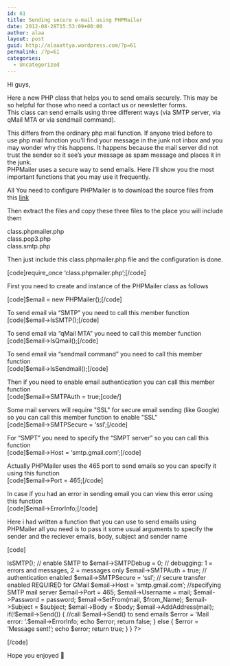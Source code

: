 ```yaml
---
id: 61
title: Sending secure e-mail using PHPMailer
date: 2012-08-28T15:53:09+00:00
author: alaa
layout: post
guid: http://alaaattya.wordpress.com/?p=61
permalink: /?p=61
categories:
  - Uncategorized
---
```

Hi guys,

Here a new PHP class that helps you to send emails securely. This may be so helpful for those who need a contact us or newsletter forms.  
This class can send emails using three different ways (via SMTP server, via qMail MTA or via sendmail command).

This differs from the ordinary php mail function. If anyone tried before to use php mail function you&#8217;ll find your message in the junk not inbox and you may wonder why this happens. It happens because the mail server did not trust the sender so it see&#8217;s your message as spam message and places it in the junk.  
PHPMailer uses a secure way to send emails. Here i&#8217;ll show you the most important functions that you may use it frequently.

All You need to configure PHPMailer is to download the source files from this <a href="http://code.google.com/a/apache-extras.org/p/phpmailer/" title="PHPMailer" target="_blank" rel="noopener">link</a>

Then extract the files and copy these three files to the place you will include them

class.phpmailer.php  
class.pop3.php  
class.smtp.php

Then just include this class.phpmailer.php file and the configuration is done.

[code]require_once &#8216;class.phpmailer.php&#8217;;[/code]

First you need to create and instance of the PHPMailer class as follows

[code]$email = new PHPMailer();[/code]

To send email via &#8220;SMTP&#8221; you need to call this member function  
[code]$email->IsSMTP();[/code]

To send email via &#8220;qMail MTA&#8221; you need to call this member function  
[code]$email->IsQmail();[/code]

To send email via &#8220;sendmail command&#8221; you need to call this member function  
[code]$email->IsSendmail();[/code]

Then if you need to enable email authentication you can call this member function  
[code]$email->SMTPAuth = true;[code/]

Some mail servers will require "SSL" for secure email sending (like Google) so you can call this member function to enable "SSL"  
[code]$email->SMTPSecure = &#8216;ssl&#8217;;[/code]

For &#8220;SMPT&#8221; you need to specify the &#8220;SMPT server&#8221; so you can call this function  
[code]$email->Host = &#8216;smtp.gmail.com&#8217;;[/code]

Actually PHPMailer uses the 465 port to send emails so you can specify it using this function  
[code]$email->Port = 465;[/code]

In case if you had an error in sending email you can view this error using this function  
[code]$email->ErrorInfo;[/code]

Here i had written a function that you can use to send emails using PHPMailer all you need is to pass it some usual arguments to specify the sender and the reciever emails, body, subject and sender name

[code]

<?php 

require_once &#8216;class.phpmailer.php&#8217;;

//setting up Authentication info.  
$authMail = &#8216;YourMailGoesHere@gmail.com&#8217;;  
$authPass = &#8216;Your Password Goes Here&#8217;;

define(&#8216;mail&#8217; , $authMail);  
define(&#8216;password&#8217; , $authPass);

function sendEmail($to, $from, $from_Name, $body, $subject)  
{  
$email = new PHPMailer();

$email->IsSMTP(); // enable SMTP to  
$email->SMTPDebug = 0; // debugging: 1 = errors and messages, 2 = messages only  
$email->SMTPAuth = true; // authentication enabled  
$email->SMTPSecure = &#8216;ssl&#8217;; // secure transfer enabled REQUIRED for GMail  
$email->Host = &#8216;smtp.gmail.com&#8217;; //specifying SMTP mail server  
$email->Port = 465;  
$email->Username = mail;  
$email->Password = password;  
$email->SetFrom(mail, $from_Name);  
$email->Subject = $subject;  
$email->Body = $body;  
$email->AddAddress(mail);  
if(!$email->Send()) { //call $email->Send() to send emails  
$error = &#8216;Mail error: &#8216;.$email->ErrorInfo;  
echo $error;

return false;  
} else {  
$error = &#8216;Message sent!&#8217;;  
echo $error;

return true;  
}

}

?>  
[/code]

Hope you enjoyed 🙂